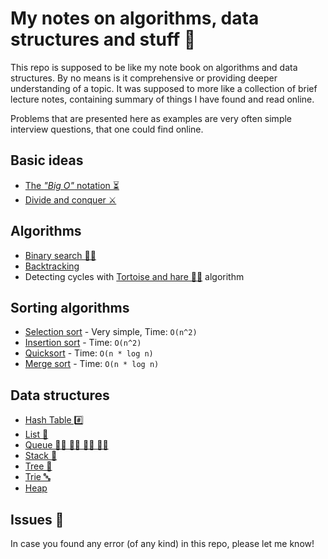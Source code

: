 # My notes on algorithms, data structures and stuff 🙈

This repo is supposed to be like my note book on algorithms and data structures. By no means is it
comprehensive or providing deeper understanding of a topic. It was supposed to more like a
collection of brief lecture notes, containing summary of things I have found and read online.

Problems that are presented here as examples are very often simple interview questions, that one
could find online.

## Basic ideas

- [The _"Big O"_ notation ⏳](./BigO.md)
- [Divide and conquer ⚔️](./DivideAndConquer.md)

## Algorithms

- [Binary search 🕵️‍♂️](./binary-search/README.md)
- [Backtracking](./backtracking/README.md)
- Detecting cycles with [Tortoise and hare 🐢🐇](./tortoise-and-hare/README.md) algorithm

## Sorting algorithms

- [Selection sort](./sorting/selection-sort/SelectionSort.md) - Very simple, Time: `O(n^2)`
- [Insertion sort](./sorting/insertion-sort/README.md) - Time: `O(n^2)`
- [Quicksort](./sorting/quicksort/README.md) - Time: `O(n * log n)`
- [Merge sort](./sorting/merge-sort/README.md) - Time: `O(n * log n)`

## Data structures

- [Hash Table #️⃣](./data-structures/HashTable/README.md)
- [List 🔗](./data-structures/List/README.md)
- [Queue 🚶‍♂️ 🚶‍♂️ 🚶‍♂️ 🚶‍♂️](./data-structures/Queue/README.md)
- [Stack 🥞](./data-structures/Stack/README.md)
- [Tree 🌳](./data-structures/Tree/README.md)
- [Trie 🔤](./data-structures/Trie/README.md)
- [Heap](./data-structures/Heap/README.md)

## Issues 🤕

In case you found any error (of any kind) in this repo, please let me know!
